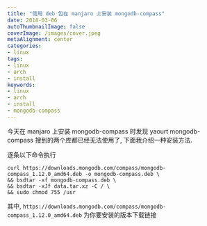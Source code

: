 ```yaml
---
title: "使用 deb 包在 manjaro 上安装 mongodb-compass"
date: 2018-03-06
autoThumbnailImage: false
coverImage: /images/cover.jpeg
metaAlignment: center
categories:
- linux
tags:
- linux
- arch
- install
keywords:
- linux
- arch
- install
- mongodb-compass
---
```


今天在 manjaro 上安装 mongodb-compass 时发现 yaourt mongodb-compass 搜到的两个库都已经无法使用了, 下面我介绍一种安装方法.

<!--more-->

逐条以下命令执行

``` shell
curl https://downloads.mongodb.com/compass/mongodb-compass_1.12.0_amd64.deb -o mongodb-compass.deb \
&& bsdtar -xf mongodb-compass.deb \
&& bsdtar -xJf data.tar.xz -C / \
&& sudo chmod 755 /usr
```

其中, `https://downloads.mongodb.com/compass/mongodb-compass_1.12.0_amd64.deb` 为你要安装的版本下载链接